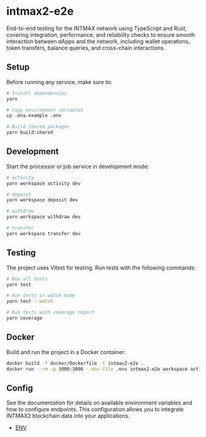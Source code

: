 # intmax2-e2e

End-to-end testing for the INTMAX network using TypeScript and Rust, covering integration, performance, and reliability checks to ensure smooth interaction between dApps and the network, including wallet operations, token transfers, balance queries, and cross-chain interactions.

## Setup

Before running any service, make sure to:

```sh
# Install dependencies
yarn

# Copy environment variables
cp .env.example .env

# Build shared packages
yarn build:shared
```

## Development

Start the processor or job service in development mode:

```sh
# activity
yarn workspace activity dev

# deposit
yarn workspace deposit dev

# withdraw
yarn workspace withdraw dev

# transfer
yarn workspace transfer dev
```

## Testing

The project uses Vitest for testing. Run tests with the following commands:

```sh
# Run all tests
yarn test

# Run tests in watch mode
yarn test --watch

# Run tests with coverage report
yarn coverage
```

## Docker

Build and run the project in a Docker container:

```sh
docker build -f docker/Dockerfile -t intmax2-e2e .
docker run --rm -p 3000:3000 --env-file .env intmax2-e2e workspace activity start
```

## Config

See the documentation for details on available environment variables and how to configure endpoints.
This configuration allows you to integrate INTMAX2 blockchain data into your applications.

- [ENV](./packages/shared/src/config/index.ts)